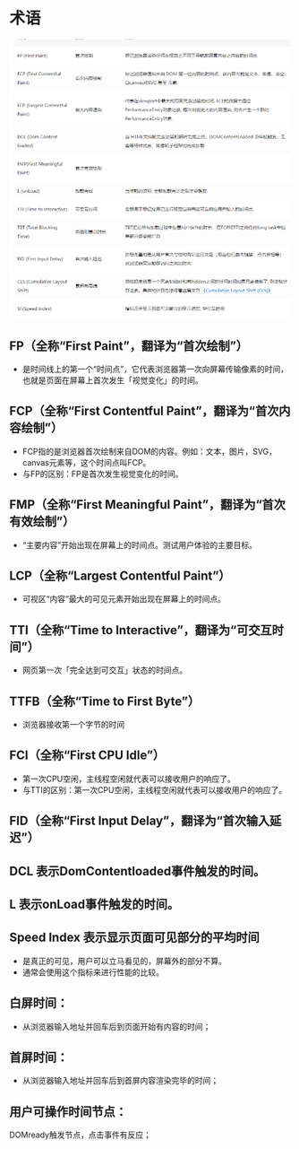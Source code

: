 # 术语
![](/image/2885370f6a88cec513d05a3fc5626b2.png)

## FP（全称“First Paint”，翻译为“首次绘制”）
- 是时间线上的第一个“时间点”，它代表浏览器第一次向屏幕传输像素的时间，也就是页面在屏幕上首次发生「视觉变化」的时间。

## FCP（全称“First Contentful Paint”，翻译为“首次内容绘制”）

- FCP指的是浏览器首次绘制来自DOM的内容。例如：文本，图片，SVG，canvas元素等，这个时间点叫FCP。
- 与FP的区别：FP是首次发生视觉变化的时间。

## FMP（全称“First Meaningful Paint”，翻译为“首次有效绘制”）
- “主要内容”开始出现在屏幕上的时间点。测试用户体验的主要目标。

## LCP（全称“Largest Contentful Paint”）
- 可视区“内容”最大的可见元素开始出现在屏幕上的时间点。


## TTI（全称“Time to Interactive”，翻译为“可交互时间”）
- 网页第一次「完全达到可交互」状态的时间点。

## TTFB（全称“Time to First Byte”）
- 浏览器接收第一个字节的时间

## FCI（全称“First CPU Idle”）
- 第一次CPU空闲，主线程空闲就代表可以接收用户的响应了。
- 与TTI的区别：第一次CPU空闲，主线程空闲就代表可以接收用户的响应了。

## FID（全称“First Input Delay”，翻译为“首次输入延迟”）

## DCL 表示DomContentloaded事件触发的时间。

## L 表示onLoad事件触发的时间。

## Speed Index 表示显示页面可见部分的平均时间
- 是真正的可见，用户可以立马看见的，屏幕外的部分不算。
- 通常会使用这个指标来进行性能的比较。

## 白屏时间：
- 从浏览器输入地址并回车后到页面开始有内容的时间；

## 首屏时间：
- 从浏览器输入地址并回车后到首屏内容渲染完毕的时间；

## 用户可操作时间节点：
DOMready触发节点，点击事件有反应；

